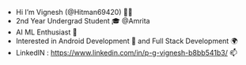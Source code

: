- Hi I’m Vignesh (@Hitman69420) 🧑‍💻
- 2nd Year Undergrad Student 🎓  @Amrita 
-  AI ML Enthusiast 🧠
- Interested in Android Development 📲 and Full Stack Development 🌍
- LinkedIN : https://www.linkedin.com/in/p-g-vignesh-b8bb541b3/ 📫 
  

<!---
Hitman69420/Hitman69420 is a ✨ special ✨ repository because its `README.md` (this file) appears on your GitHub profile.
You can click the Preview link to take a look at your changes.
--->
